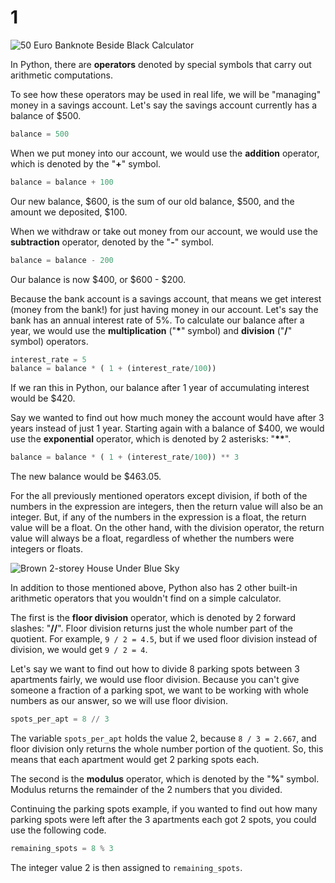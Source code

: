 # 1

![50 Euro Banknote Beside Black Calculator](https://images.pexels.com/photos/221174/pexels-photo-221174.png?auto=compress&cs=tinysrgb&h=750&w=1260)

In Python, there are **operators** denoted by special symbols that carry out arithmetic computations.

To see how these operators may be used in real life, we will be "managing" money in a savings account. Let's say the savings account currently has a balance of $500.

```python
balance = 500
```

When we put money into our account, we would use the **addition** operator, which is denoted by the "**+**" symbol.

```python
balance = balance + 100
```

Our new balance, $600, is the sum of our old balance, $500, and the amount we deposited, $100.

When we withdraw or take out money from our account, we would use the **subtraction** operator, denoted by the "**-**" symbol.

```python
balance = balance - 200
```

Our balance is now $400, or $600 - $200.

Because the bank account is a savings account, that means we get interest \(money from the bank!\) for just having money in our account. Let's say the bank has an annual interest rate of 5%. To calculate our balance after a year, we would use the **multiplication** \("**\***" symbol\) and **division** \("**/**" symbol\) operators.

```python
interest_rate = 5
balance = balance * ( 1 + (interest_rate/100))
```

If we ran this in Python, our balance after 1 year of accumulating interest would be $420.

Say we wanted to find out how much money the account would have after 3 years instead of just 1 year. Starting again with a balance of $400, we would use the **exponential** operator, which is denoted by 2 asterisks: "**\*\***".

```python
balance = balance * ( 1 + (interest_rate/100)) ** 3
```

The new balance would be $463.05.

For the all previously mentioned operators except division, if both of the numbers in the expression are integers, then the return value will also be an integer. But, if any of the numbers in the expression is a float, the return value will be a float. On the other hand, with the division operator, the return value will always be a float, regardless of whether the numbers were integers or floats.

![Brown 2-storey House Under Blue Sky](https://images.pexels.com/photos/1500459/pexels-photo-1500459.jpeg?auto=compress&cs=tinysrgb&h=750&w=1260)

In addition to those mentioned above, Python also has 2 other built-in arithmetic operators that you wouldn't find on a simple calculator.

The first is the **floor division** operator, which is denoted by 2 forward slashes: "**//**". Floor division returns just the whole number part of the quotient. For example, `9 / 2 = 4.5`, but if we used floor division instead of division, we would get `9 / 2 = 4`.

Let's say we want to find out how to divide 8 parking spots between 3 apartments fairly, we would use floor division. Because you can't give someone a fraction of a parking spot, we want to be working with whole numbers as our answer, so we will use floor division.

```python
spots_per_apt = 8 // 3
```

The variable `spots_per_apt` holds the value 2, because `8 / 3 = 2.667`, and floor division only returns the whole number portion of the quotient. So, this means that each apartment would get 2 parking spots each.

The second is the **modulus** operator, which is denoted by the "**%**" symbol. Modulus returns the remainder of the 2 numbers that you divided.

Continuing the parking spots example, if you wanted to find out how many parking spots were left after the 3 apartments each got 2 spots, you could use the following code.

```python
remaining_spots = 8 % 3
```

The integer value 2 is then assigned to `remaining_spots`.

